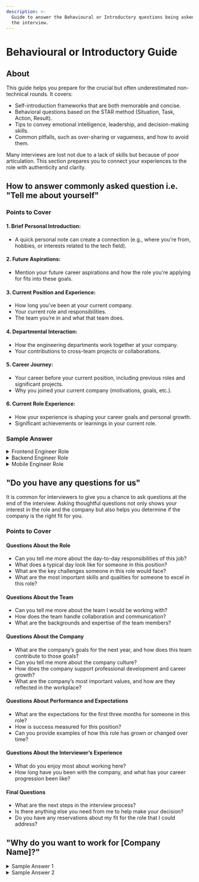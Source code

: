 ```yaml
---
description: >-
  Guide to answer the Behavioural or Introductory questions being asked during
  the interview.
---
```


# Behavioural or Introductory Guide

## About

This guide helps you prepare for the crucial but often underestimated non-technical rounds. It covers:

* Self-introduction frameworks that are both memorable and concise.
* Behavioral questions based on the STAR method (Situation, Task, Action, Result).
* Tips to convey emotional intelligence, leadership, and decision-making skills.
* Common pitfalls, such as over-sharing or vagueness, and how to avoid them.

Many interviews are lost not due to a lack of skills but because of poor articulation. This section prepares you to connect your experiences to the role with authenticity and clarity.

## How to answer commonly asked question i.e. "Tell me about yourself"

### Points to Cover

#### **1. Brief Personal Introduction:**

* A quick personal note can create a connection (e.g., where you're from, hobbies, or interests related to the tech field).

#### **2. Future Aspirations:**

* Mention your future career aspirations and how the role you're applying for fits into these goals.

#### **3. Current Position and Experience:**

* How long you’ve been at your current company.
* Your current role and responsibilities.
* The team you’re in and what that team does.

#### **4. Departmental Interaction:**

* How the engineering departments work together at your company.
* Your contributions to cross-team projects or collaborations.

#### **5. Career Journey:**

* Your career before your current position, including previous roles and significant projects.
* Why you joined your current company (motivations, goals, etc.).

#### **6. Current Role Experience:**

* How your experience is shaping your career goals and personal growth.
* Significant achievements or learnings in your current role.

### Sample Answer

<details>

<summary>Frontend Engineer Role</summary>

Hi, my name is <_Your Full Name_>. I've always been passionate about creating visually appealing and user-friendly web interfaces. In my free time, I enjoy experimenting with new frontend frameworks and contributing to open-source projects.

Currently, I’m a Senior Frontend Engineer at XYZ Corp, where I’ve been for the past three years. My primary responsibilities include designing and implementing responsive web applications, optimizing performance, and ensuring a seamless user experience. My team focuses on developing the front-end components for our main SaaS product, which serves thousands of users daily.

At XYZ Corp, our engineering departments work closely together. I regularly collaborate with backend engineers, UX/UI designers, and product managers to bring new features to life. This collaboration has given me a deep understanding of the entire product development process and how to align our work with user needs and business goals.

Before joining XYZ Corp, I worked at ABC Tech as a Frontend Developer, where I gained extensive experience in building complex single-page applications using React and Redux. I was part of a team that developed a highly interactive dashboard for data visualization, which received positive feedback from clients for its usability and performance.

I joined XYZ Corp because of their commitment to innovation and their strong design-driven approach. This role has allowed me to work on challenging projects and continuously improve my skills. I’ve also had the opportunity to lead frontend projects and mentor junior developers, which has been incredibly rewarding.

Looking ahead, I aim to further specialize in modern frontend technologies and contribute to large-scale, high-impact projects. The Senior Frontend Engineer position at your company aligns perfectly with my aspirations, and I’m excited about the possibility of bringing my expertise to your team.

</details>

<details>

<summary>Backend Engineer Role</summary>

Hi, my name is <_Your Name_>. I’ve been passionate about technology and problem-solving since my college days when I first started programming as a hobby. Outside of work, I enjoy contributing to open-source projects and staying updated with the latest trends in backend development.

Currently, I’m a Senior Backend Engineer at XYZ Corp, where I’ve been for the past three years. In my role, I’m responsible for designing and implementing scalable backend services. My team focuses on building robust microservices that support our e-commerce platform, ensuring high availability and performance.

At XYZ Corp, the engineering departments collaborate closely. I regularly work with frontend developers, DevOps, and product managers to deliver seamless and efficient solutions. This collaboration has been crucial for successful project delivery and has given me a comprehensive understanding of the entire development lifecycle.

Before joining XYZ Corp, I worked at ABC Tech, where I started as a Junior Developer and grew into a Lead Backend Engineer. During my time there, I contributed to several key projects, including the migration of a monolithic application to a microservices architecture, which significantly improved system reliability and scalability.

I joined XYZ Corp because I was excited about their innovative approach to e-commerce and their commitment to using cutting-edge technologies. This move has been incredibly fulfilling, as I’ve had the opportunity to lead impactful projects and mentor junior developers.

Looking ahead, I aim to further hone my skills in cloud-native technologies and distributed systems. I’m particularly interested in roles that allow me to drive architectural decisions and work on large-scale systems. The Senior Backend Engineer position at your company aligns perfectly with my aspirations, and I’m excited about the possibility of contributing to your team’s success.

</details>

<details>

<summary>Mobile Engineer Role</summary>

Hi, my name is <_Your Name_>. I have a strong passion for mobile app development and a keen interest in creating seamless user experiences. In my spare time, I enjoy exploring new mobile technologies and contributing to open-source mobile projects.

Currently, I’m a Senior Mobile Engineer at XYZ Corp, where I’ve been for the past three years. My role involves designing and developing high-performance mobile applications for both iOS and Android platforms. I lead a team that focuses on building features for our flagship mobile app, ensuring they are intuitive and performant.

At XYZ Corp, our engineering departments work together closely. I frequently collaborate with backend engineers, UX/UI designers, and QA testers to deliver high-quality mobile features. This collaborative environment has allowed me to understand the importance of integrating backend services with mobile interfaces and ensuring consistent user experiences across platforms.

Before joining XYZ Corp, I worked at ABC Tech as a Mobile Developer, where I specialized in developing native iOS applications. I played a key role in launching a successful app that was featured in the App Store for its innovative design and functionality.

I joined XYZ Corp because of their dedication to cutting-edge mobile technologies and their user-centric approach. This position has provided me with numerous opportunities to tackle complex challenges and lead impactful projects. I’ve also enjoyed mentoring junior developers and contributing to our mobile development best practices.

Looking ahead, I aspire to further my expertise in cross-platform development and scalable mobile architectures. The Senior Mobile Engineer position at your company is an exciting opportunity to leverage my skills and contribute to your innovative mobile projects.

</details>

## "Do you have any questions for us"

It is common for interviewers to give you a chance to ask questions at the end of the interview. Asking thoughtful questions not only shows your interest in the role and the company but also helps you determine if the company is the right fit for you.

### Points to Cover

#### Questions About the Role

* Can you tell me more about the day-to-day responsibilities of this job?
* What does a typical day look like for someone in this position?
* What are the key challenges someone in this role would face?
* What are the most important skills and qualities for someone to excel in this role?

#### Questions About the Team

* Can you tell me more about the team I would be working with?
* How does the team handle collaboration and communication?
* What are the backgrounds and expertise of the team members?

#### Questions About the Company

* What are the company’s goals for the next year, and how does this team contribute to those goals?
* Can you tell me more about the company culture?
* How does the company support professional development and career growth?
* What are the company’s most important values, and how are they reflected in the workplace?

#### Questions About Performance and Expectations

* What are the expectations for the first three months for someone in this role?
* How is success measured for this position?
* Can you provide examples of how this role has grown or changed over time?

#### Questions About the Interviewer’s Experience

* What do you enjoy most about working here?
* How long have you been with the company, and what has your career progression been like?

#### Final Questions

* What are the next steps in the interview process?
* Is there anything else you need from me to help make your decision?
* Do you have any reservations about my fit for the role that I could address?

## "Why do you want to work for \[Company Name]?"

<details>

<summary>Sample Answer 1</summary>

I've always been passionate about technology and have long admired how \[Company Name] builds products that are both innovative and widely impactful. Recently, I've been using \[Company's Product] and have been really impressed with its \[specific feature or quality]. It’s inspiring to see how \[Company Name] continuously pushes the boundaries of technology, and I would love the opportunity to contribute to that mission

</details>

<details>

<summary>Sample Answer 2</summary>

What excites me about \[Company Name] is its commitment to cutting-edge technology and solving real-world problems at scale. The way \[Company] tackles challenges in \[industry, e.g., AI, cloud, security] aligns with my interest in \[specific domain]. I’m eager to work in an environment where I can grow alongside some of the best minds in the industry.

</details>




